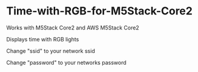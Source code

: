# Time-with-RGB-for-M5Stack-Core2

Works with M5Stack Core2 and AWS M5Stack Core2

Displays time with RGB lights

Change "ssid" to your network ssid

Change "password" to your networks password
